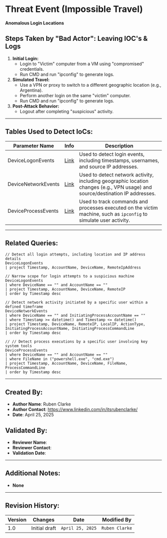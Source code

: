 # Threat Event (Impossible Travel)
**Anomalous Login Locations**

## Steps Taken by "Bad Actor": Leaving IOC's & Logs
1. **Initial Login:**
   - Login to "Victim" computer from a VM using "compromised" credentials.
   - Run CMD and run "ipconfig" to generate logs.
2. **Simulated Travel:**
   - Use a VPN or proxy to switch to a different geographic location (e.g., Argentina).
   - Perform another login on the same "victim" computer.
   - Run CMD and run "ipconfig" to generate logs.
3. **Post-Attack Behavior:**
   - Logout after completing "suspicious" activity.
     
---

## Tables Used to Detect IoCs:

| **Parameter Name**     | **Info** | **Description**                                                                                                              |
|------------------------|----------|--------------------------------------------------------------------------------------------------------------------------|
| DeviceLogonEvents       | [Link](https://learn.microsoft.com/en-us/microsoft-365/security/defender-endpoint/device-logon-events)       | Used to detect login events, including timestamps, usernames, and source IP addresses.                                           |
| DeviceNetworkEvents    | [Link](https://learn.microsoft.com/en-us/microsoft-365/security/defender-endpoint/device-network-events)       | Used to detect network activity, including geographic location changes (e.g., VPN usage) and source/destination IP addresses.                                                       |
| DeviceProcessEvents    | [Link](https://learn.microsoft.com/en-us/microsoft-365/security/defender-endpoint/device-process-events) | Used to track commands and processes executed on the victim machine, such as `ipconfig` to simulate user activity.                     |


---

## Related Queries:
```kql
// Detect all login attempts, including location and IP address details
DeviceLogonEvents
| project Timestamp, AccountName, DeviceName, RemoteIpAddress

// Narrow scope for login attempts to a suspicious machine
DeviceLogonEvents
| where DeviceName == "" and AccountName == ""
| project Timestamp, AccountName, DeviceName, RemoteIP
| order by Timestamp desc

// Detect network activity initiated by a specific user within a defined timeframe 
DeviceNetworkEvents
| where DeviceName == "" and InitiatingProcessAccountName == ""
| where Timestamp >= datetime() and Timestamp <= datetime()
| project Timestamp, DeviceName, RemoteIP, LocalIP, ActionType, InitiatingProcessAccountName, InitiatingProcessCommandLine
| order by Timestamp desc

// // Detect process executions by a specific user involving key system tools
DeviceProcessEvents
| where DeviceName == "" and AccountName == ""
| where FileName in ("powershell.exe", "cmd.exe")
| project Timestamp, AccountName, DeviceName, FileName, ProcessCommandLine
| order by Timestamp desc
```

---

## Created By:
- **Author Name**: Ruben Clarke
- **Author Contact**: https://www.linkedin.com/in/itsrubenclarke/
- **Date**: April 25, 2025

## Validated By:
- **Reviewer Name**: 
- **Reviewer Contact**: 
- **Validation Date**: 

---

## Additional Notes:
- **None**

---


## Revision History:
| **Version** | **Changes**                   | **Date**         | **Modified By**   |
|-------------|-------------------------------|------------------|-------------------|
| 1.0         | Initial draft                  | `April 25, 2025`  | `Ruben Clarke` 
